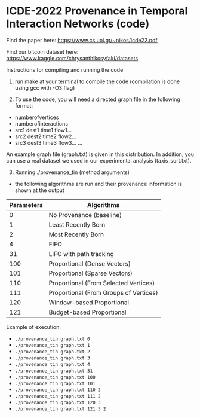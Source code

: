 # ICDE-2022 Provenance in Temporal Interaction Networks (code)

Find the paper here: https://www.cs.uoi.gr/~nikos/icde22.pdf

Find our bitcoin dataset here: https://www.kaggle.com/chrysanthikosyfaki/datasets

Instructions for compiling and running the code

1) run make at your terminal to compile the code (compilation is done using gcc with -O3 flag)

2) To use the code, you will need a directed graph file in the following format:
- numberofvertices
- numberofinteractions
- src1 dest1 time1 flow1...
- src2 dest2 time2 flow2...
- src3 dest3 time3 flow3...
...

An example graph file (graph.txt) is given in this distribution. In addition, you can use a real dataset we used in our experimental analysis (taxis_sort.txt).

3) Running ./provenance_tin <graph file> <method> (method arguments)
- the following algorithms are run and their provenance information is shown at the output
  
  
| Parameters | Algorithms |
| ------ | ------ |
| 0 | No Provenance (baseline) |
| 1 |	Least Recently Born |
| 2 |	Most Recently Born |
| 4 |	FIFO |
| 31 |	LIFO with path tracking |
| 100 |	Proportional (Dense Vectors) |
| 101 |	Proportional (Sparse Vectors) | 
| 110 |	Proportional (From Selected Vertices) |
| 111 |	Proportional (From Groups of Vertices) |
| 120 |	Window-based Proportional |
| 121 |	Budget-based Proportional |

Example of execution:
- ` ./provenance_tin graph.txt 0 `
- ` ./provenance_tin graph.txt 1 `
- ` ./provenance_tin graph.txt 2 `
- ` ./provenance_tin graph.txt 3 `
- ` ./provenance_tin graph.txt 4 `
- ` ./provenance_tin graph.txt 31 `
- ` ./provenance_tin graph.txt 100 `
- ` ./provenance_tin graph.txt 101 `
- ` ./provenance_tin graph.txt 110 2 `
- ` ./provenance_tin graph.txt 111 2 `
- ` ./provenance_tin graph.txt 120 3 `
- ` ./provenance_tin graph.txt 121 3 2 `
